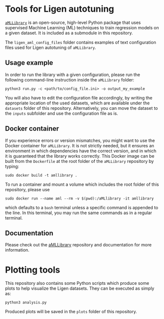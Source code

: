 # Tools for Ligen autotuning

[`aMLLibrary`](https://github.com/aMLLibrary/aMLLibrary) is an open-source, high-level Python package that uses supervised Machine Learning (ML) techniques to train regression models on a given dataset.
It is included as a submodule in this repository.

The `ligen_aml_config_files` folder contains examples of text configuration files used for Ligen autotuning of `aMLLibrary`.

## Usage example
In order to run the library with a given configuration, please run the following command-line instruction inside the `aMLLibrary` folder:
```shell
python3 run.py -c <path/to/config_file.ini> -o output_my_example
```
You will also have to edit the configuration file accordingly, by writing the appropriate location of the used datasets, which are available under the `datasets` folder of this repository.
Alternatively, you can move the dataset to the `inputs` subfolder and use the configuration file as is.

## Docker container
If you experience errors or version mismatches, you might want to use the Docker container for `aMLLibrary`.
It is not strictly needed, but it ensures an environment in which dependencies have the correct version, and in which it is guaranteed that the library works correctly.
This Docker image can be built from the `Dockerfile` at the root folder of the `aMLLibrary` repository by typing:
```shell
sudo docker build -t amllibrary .
```
To run a container and mount a volume which includes the root folder of this repository, please use
```shell
sudo docker run --name aml --rm -v $(pwd):/aMLlibrary -it amllibrary
```
which defaults to a `bash` terminal unless a specific command is appended to the line.
In this terminal, you may run the same commands as in a regular terminal.

## Documentation
Please check out the [aMLLibrary](https://github.com/aMLLibrary/aMLLibrary) repository and documentation for more information.


# Plotting tools
This repository also contains some Python scripts which produce some plots to help visualize the Ligen datasets.
They can be executed as simply as:
```shell
python3 analysis.py
```
Produced plots will be saved in the `plots` folder of this repository.
